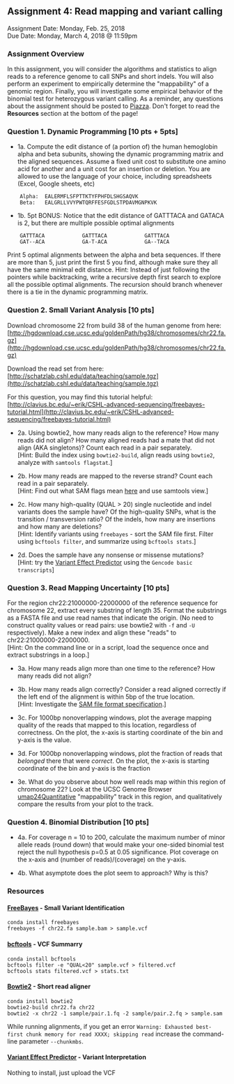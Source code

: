 ## Assignment 4: Read mapping and variant calling
Assignment Date: Monday, Feb. 25, 2018  
Due Date: Monday, March 4, 2018 @ 11:59pm  

### Assignment Overview

In this assignment, you will consider the algorithms and statistics to align reads to a reference genome to call SNPs and short indels. You will also perform an experiment to empirically determine the "mappability" of a genomic region. Finally, you will investigate some empirical behavior of the binomial test for heterozygous variant calling. As a reminder, any questions about the assignment should be posted to [Piazza](https://piazza.com/jhu/spring2019/en601749/home). Don't forget to read the **Resources** section at the bottom of the page!


### Question 1. Dynamic Programming [10 pts + 5pts]

- 1a. Compute the edit distance of (a portion of) the human hemoglobin alpha and beta subunits, showing the dynamic programming matrix and the aligned sequences. Assume a fixed unit cost to
  substitute one amino acid for another and a unit cost for an insertion or deletion. You are allowed to use the language of your choice, including spreadsheets (Excel, Google sheets, etc)

```
    Alpha: 	EALERMFLSFPTTKTYFPHFDLSHGSAQVK
    Beta: 	EALGRLLVVYPWTQRFFESFGDLSTPDAVMGNPKVK
```

- 1b. 5pt BONUS: Notice that the edit distance of GATTTACA and GATACA is 2, but there are multiple possible optimal alignments

```
    GATTTACA			GATTTACA			GATTTACA
    GAT--ACA			GA-T-ACA			GA--TACA
```

Print 5 optimal alignments between the alpha and beta sequences. If there are more than 5, just print the first 5 you find, although make sure they all have the same minimal edit distance. Hint: Instead of just following the pointers while backtracking, write a recursive depth first search to explore all the possible optimal alignments. The recursion should branch whenever there is a tie in the dynamic programming matrix.


### Question 2. Small Variant Analysis [10 pts]

Download chromosome 22 from build 38 of the human genome from here:  
[http://hgdownload.cse.ucsc.edu/goldenPath/hg38/chromosomes/chr22.fa.gz](http://hgdownload.cse.ucsc.edu/goldenPath/hg38/chromosomes/chr22.fa.gz)

Download the read set from here:  
[http://schatzlab.cshl.edu/data/teaching/sample.tgz](http://schatzlab.cshl.edu/data/teaching/sample.tgz)

For this question, you may find this tutorial helpful:  
[http://clavius.bc.edu/~erik/CSHL-advanced-sequencing/freebayes-tutorial.html](http://clavius.bc.edu/~erik/CSHL-advanced-sequencing/freebayes-tutorial.html)

- 2a. Using bowtie2, how many reads align to the reference? How many reads did not align? How many aligned reads had a mate that did not align (AKA singletons)? Count each read in a pair separately.  
[Hint: Build the index using `bowtie2-build`, align reads using `bowtie2`, analyze with `samtools flagstat`.]

- 2b. How many reads are mapped to the reverse strand? Count each read in a pair separately.   
[Hint: Find out what SAM flags mean [here](https://broadinstitute.github.io/picard/explain-flags.html) and use samtools view.]

- 2c. How many high-quality (QUAL > 20) single nucleotide and indel variants does the sample have? Of the high-quality SNPs, what is the transition / transversion ratio? Of the indels, how many are insertions and how many are deletions?  
[Hint:  Identify variants using `freebayes` - sort the SAM file first. Filter using `bcftools filter`, and summarize using `bcftools stats`.]

- 2d. Does the sample have any nonsense or missense mutations?  
[Hint: try the [Variant Effect Predictor](http://useast.ensembl.org/Tools/VEP) using the `Gencode basic transcripts`]


### Question 3. Read Mapping Uncertainty [10 pts]

For the region chr22:21000000-22000000 of the reference sequence for chromosome 22, extract every substring of length 35. Format the substrings as a FASTA file and use read names that indicate the origin. (No need to construct quality values or read pairs: use bowtie2 with `-f` and `-U` respectively). Make a new index and align these "reads" to chr22:21000000-22000000.  
[Hint: On the command line or in a script, load the sequence once and extract substrings in a loop.]

- 3a. How many reads align more than one time to the reference? How many reads did not align?

- 3b. How many reads align correctly? Consider a read aligned correctly if the left end of the alignment is within 5bp of the true location.  
[Hint: Investigate the [SAM file format specification](https://samtools.github.io/hts-specs/SAMv1.pdf).]

- 3c. For 1000bp nonoverlapping windows, plot the average mapping quality of the reads that mapped to this location, regardless of correctness. On the plot, the x-axis is starting coordinate of the bin and y-axis is the value.

- 3d. For 1000bp nonoverlapping windows, plot the fraction of reads that *belonged* there that were *correct*. On the plot, the x-axis is starting coordinate of the bin and y-axis is the
  fraction

- 3e. What do you observe about how well reads map within this region of chromosome 22? Look at the UCSC Genome Browser [umap24Quantitative](https://genome.ucsc.edu/cgi-bin/hgTrackUi?g=umap) "mappability" track in this region, and qualitatively compare the results from your plot to the track.  


### Question 4. Binomial Distribution [10 pts]

- 4a. For coverage n = 10 to 200, calculate the maximum number of minor allele reads (round down) that would make your one-sided binomial test reject the null hypothesis p=0.5 at 0.05 significance. Plot coverage on the x-axis and (number of reads)/(coverage) on the y-axis.

- 4b. What asymptote does the plot seem to approach? Why is this?


### Resources

#### [FreeBayes](https://github.com/ekg/freebayes) - Small Variant Identification

```
conda install freebayes
freebayes -f chr22.fa sample.bam > sample.vcf
```

#### [bcftools](https://samtools.github.io/bcftools/bcftools.html) - VCF Summarry

```
conda install bcftools
bcftools filter -e "QUAL<20" sample.vcf > filtered.vcf
bcftools stats filtered.vcf > stats.txt
```

#### [Bowtie2](http://bowtie-bio.sourceforge.net/bowtie2/index.shtml) - Short read aligner

```
conda install bowtie2
bowtie2-build chr22.fa chr22
bowtie2 -x chr22 -1 sample/pair.1.fq -2 sample/pair.2.fq > sample.sam
```

While running alignments, if you get an error `Warning: Exhausted best-first chunk memory for read XXXX; skipping read` increase the command-line parameter `--chunkmbs`.

#### [Variant Effect Predictor](http://useast.ensembl.org/Tools/VEP) - Variant Interpretation

Nothing to install, just upload the VCF

